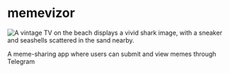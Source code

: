 # memevizor

![A vintage TV on the beach displays a vivid shark image, with a sneaker and seashells scattered in the sand nearby.](https://storage.yandexcloud.net/yc-sourcecraft-user-uploads/0b4feb07-5511-467f-acfd-f272b17b64d1 "App Logo")

A meme-sharing app where users can submit and view memes through Telegram
